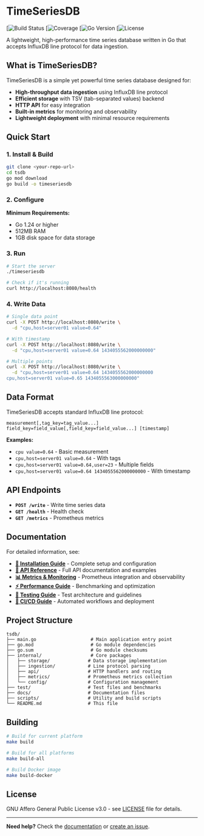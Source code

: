# TimeSeriesDB


[![Build Status](https://img.shields.io/badge/build-passing-brightgreen?style=flat-square)
[![Coverage](https://img.shields.io/badge/coverage-46.7%25-brightgreen?style=flat-square)
[![Go Version](https://img.shields.io/badge/go-1.24.5-blue?style=flat-square)
[![License](https://img.shields.io/badge/license-AGPL%20v3.0-red?style=flat-square)


A lightweight, high-performance time series database written in Go that accepts InfluxDB line protocol for data ingestion.

## What is TimeSeriesDB?

TimeSeriesDB is a simple yet powerful time series database designed for:
- **High-throughput data ingestion** using InfluxDB line protocol
- **Efficient storage** with TSV (tab-separated values) backend
- **HTTP API** for easy integration
- **Built-in metrics** for monitoring and observability
- **Lightweight deployment** with minimal resource requirements

## Quick Start

### 1. Install & Build

```bash
git clone <your-repo-url>
cd tsdb
go mod download
go build -o timeseriesdb
```

### 2. Configure



**Minimum Requirements:**
- Go 1.24 or higher
- 512MB RAM
- 1GB disk space for data storage

### 3. Run

```bash
# Start the server
./timeseriesdb

# Check if it's running
curl http://localhost:8080/health
```

### 4. Write Data

```bash
# Single data point
curl -X POST http://localhost:8080/write \
  -d "cpu,host=server01 value=0.64"

# With timestamp
curl -X POST http://localhost:8080/write \
  -d "cpu,host=server01 value=0.64 1434055562000000000"

# Multiple points
curl -X POST http://localhost:8080/write \
  -d "cpu,host=server01 value=0.64 1434055562000000000
cpu,host=server01 value=0.65 1434055563000000000"
```

## Data Format

TimeSeriesDB accepts standard InfluxDB line protocol:

```
measurement[,tag_key=tag_value...] field_key=field_value[,field_key=field_value...] [timestamp]
```

**Examples:**
- `cpu value=0.64` - Basic measurement
- `cpu,host=server01 value=0.64` - With tags
- `cpu,host=server01 value=0.64,user=23` - Multiple fields
- `cpu,host=server01 value=0.64 1434055562000000000` - With timestamp

## API Endpoints

- **`POST /write`** - Write time series data
- **`GET /health`** - Health check
- **`GET /metrics`** - Prometheus metrics

## Documentation

For detailed information, see:

- **[📖 Installation Guide](docs/INSTALLATION.md)** - Complete setup and configuration
- **[🔌 API Reference](docs/API_REFERENCE.md)** - Full API documentation and examples
- **[📊 Metrics & Monitoring](docs/METRICS.md)** - Prometheus integration and observability
- **[⚡ Performance Guide](docs/PERFORMANCE.md)** - Benchmarking and optimization
- **[🧪 Testing Guide](docs/TESTS.md)** - Test architecture and guidelines
- **[🚀 CI/CD Guide](docs/CI_CD.md)** - Automated workflows and deployment

## Project Structure

```
tsdb/
├── main.go                    # Main application entry point
├── go.mod                     # Go module dependencies
├── go.sum                     # Go module checksums
├── internal/                  # Core packages
│   ├── storage/              # Data storage implementation
│   ├── ingestion/            # Line protocol parsing
│   ├── api/                  # HTTP handlers and routing
│   ├── metrics/              # Prometheus metrics collection
│   └── config/               # Configuration management
├── test/                     # Test files and benchmarks
├── docs/                     # Documentation files
├── scripts/                  # Utility and build scripts
└── README.md                 # This file
```

## Building

```bash
# Build for current platform
make build

# Build for all platforms
make build-all

# Build Docker image
make build-docker
```

## License

GNU Affero General Public License v3.0 - see [LICENSE](LICENSE) file for details.

---

**Need help?** Check the [documentation](docs/) or [create an issue](https://github.com/yourusername/timeseriesdb/issues). 



